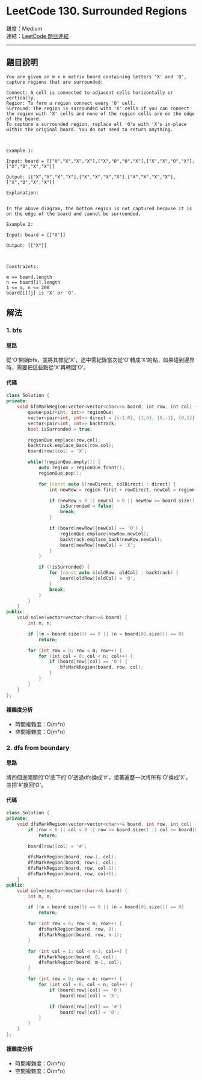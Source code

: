 # LeetCode 130. Surrounded Regions

難度：Medium  
連結：[LeetCode 題目連結](https://leetcode.com/problems/surrounded-regions/description/)

---

## 題目說明
    
    You are given an m x n matrix board containing letters 'X' and 'O', capture regions that are surrounded:

    Connect: A cell is connected to adjacent cells horizontally or vertically.
    Region: To form a region connect every 'O' cell.
    Surround: The region is surrounded with 'X' cells if you can connect the region with 'X' cells and none of the region cells are on the edge of the board.
    To capture a surrounded region, replace all 'O's with 'X's in-place within the original board. You do not need to return anything.

    

    Example 1:

    Input: board = [["X","X","X","X"],["X","O","O","X"],["X","X","O","X"],["X","O","X","X"]]

    Output: [["X","X","X","X"],["X","X","X","X"],["X","X","X","X"],["X","O","X","X"]]

    Explanation:


    In the above diagram, the bottom region is not captured because it is on the edge of the board and cannot be surrounded.

    Example 2:

    Input: board = [["X"]]

    Output: [["X"]]

    

    Constraints:

    m == board.length
    n == board[i].length
    1 <= m, n <= 200
    board[i][j] is 'X' or 'O'.

## 解法
### 1. bfs
#### 思路

從'O'開始bfs，並將其標記'X'，途中需紀錄當次從'O'轉成'X'的點，如果碰到邊界時，需要把這些點從'X'再轉回'O'。

#### 代碼
```c++
class Solution {
private:
    void bfsMarkRegion(vector<vector<char>>& board, int row, int col) {
        queue<pair<int, int>> regionQue;
        vector<pair<int, int>> direct = {{-1,0}, {1,0}, {0,-1}, {0,1}};
        vector<pair<int, int>> backtrack;
        bool isSurronded = true;

        regionQue.emplace(row,col);
        backtrack.emplace_back(row,col);
        board[row][col] = 'X';

        while(!regionQue.empty()) {
            auto region = regionQue.front();
            regionQue.pop();

            for (const auto &[rowDirect, colDirect] : direct) {
                int newRow = region.first + rowDirect, newCol = region.second + colDirect;

                if (newRow < 0 || newCol < 0 || newRow >= board.size() || newCol >= board[0].size()) {
                    isSurronded = false;
                    break;
                }

                if (board[newRow][newCol] == 'O') {
                    regionQue.emplace(newRow,newCol);
                    backtrack.emplace_back(newRow,newCol);
                    board[newRow][newCol] = 'X';
                }
            }

            if (!isSurronded) {
                for (const auto &[oldRow, oldCol] : backtrack) {
                    board[oldRow][oldCol] = 'O';
                }
                break;
            }
        }
    }
public:
    void solve(vector<vector<char>>& board) {
        int m, n;

        if ((m = board.size()) == 0 || (n = board[0].size()) == 0)
            return;

        for (int row = 0; row < m; row++) {
            for (int col = 0; col < n; col++) {
                if (board[row][col] == 'O') {
                    bfsMarkRegion(board, row, col);
                }
            }
        }
    }
};
```

#### 複雜度分析

- 時間複雜度：O(m*n)
- 空間複雜度：O(m*n)

### 2. dfs from boundary
#### 思路

將四個邊開頭的'O'底下的'O'透過dfs換成'#'，接著遍歷一次將所有'O'換成'X'，並把'#'換回'O'。

#### 代碼
```c++
class Solution {
private:
    void dfsMarkRegion(vector<vector<char>>& board, int row, int col) {
        if (row < 0 || col < 0 || row >= board.size() || col >= board[0].size() || board[row][col] != 'O')
            return;

        board[row][col] = '#';

        dfsMarkRegion(board, row-1, col);
        dfsMarkRegion(board, row+1, col);
        dfsMarkRegion(board, row, col-1);
        dfsMarkRegion(board, row, col+1);
    }
public:
    void solve(vector<vector<char>>& board) {
        int m, n;

        if ((m = board.size()) == 0 || (n = board[0].size()) == 0)
            return;

        for (int row = 0; row < m; row++) {
            dfsMarkRegion(board, row, 0);
            dfsMarkRegion(board, row, n-1);
        }

        for (int col = 1; col < n-1; col++) {
            dfsMarkRegion(board, 0, col);
            dfsMarkRegion(board, m-1, col);
        }

        for (int row = 0; row < m; row++) {
            for (int col = 0; col < n; col++) {
                if (board[row][col] == 'O')
                    board[row][col] = 'X';

                if (board[row][col] == '#')
                    board[row][col] = 'O';
            }
        }
    }
};
```

#### 複雜度分析

- 時間複雜度：O(m*n)
- 空間複雜度：O(m*n)

